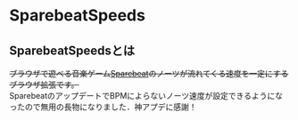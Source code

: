 # SparebeatSpeeds

## SparebeatSpeedsとは
~~ブラウザで遊べる音楽ゲーム[Sparebeat](http:sparebeat.suzukibakery.com/)のノーツが流れてくる速度を一定にするブラウザ拡張です。~~  
SparebeatのアップデートでBPMによらないノーツ速度が設定できるようになったので無用の長物になりました．神アプデに感謝！
